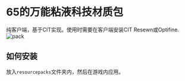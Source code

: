 # 65的万能粘液科技材质包
纯客户端，基于CIT实现。使用时需要在客户端安装CIT Resewn或Optifine.
![pack](https://github.com/winicu/sf4/assets/61178849/0c3ab21c-d0b6-4a78-803b-2b02ded0e2c2)

## 如何安装
放入`resourcepacks`文件夹内，然后在游戏内应用。


